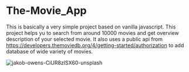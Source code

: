 # The-Movie_App
This is basically a very simple project based on vanilla javascript. This project helps yu to search from around 10000 movies and get overview description of your
selected movie.
It also uses a public api from https://developers.themoviedb.org/4/getting-started/authorization to add database of wide variety of movies.


![jakob-owens-CiUR8zISX60-unsplash](https://user-images.githubusercontent.com/55043383/94262169-b194b180-ff50-11ea-8d4d-089d7f44f44b.jpg)
